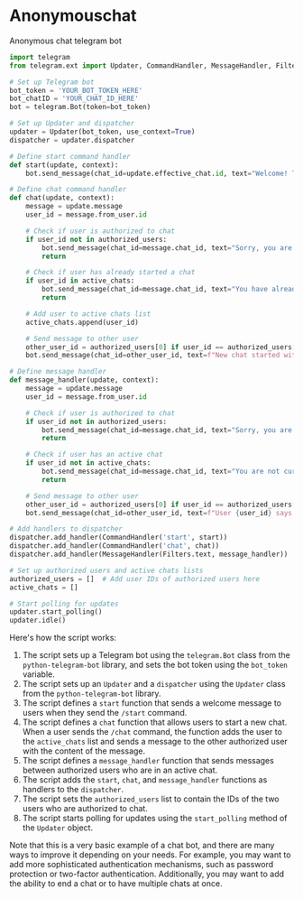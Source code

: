 # Anonymouschat
Anonymous chat telegram bot
```python
import telegram
from telegram.ext import Updater, CommandHandler, MessageHandler, Filters

# Set up Telegram bot
bot_token = 'YOUR_BOT_TOKEN_HERE'
bot_chatID = 'YOUR_CHAT_ID_HERE'
bot = telegram.Bot(token=bot_token)

# Set up Updater and dispatcher
updater = Updater(bot_token, use_context=True)
dispatcher = updater.dispatcher

# Define start command handler
def start(update, context):
    bot.send_message(chat_id=update.effective_chat.id, text="Welcome! To start chatting, send /chat followed by your message.")

# Define chat command handler
def chat(update, context):
    message = update.message
    user_id = message.from_user.id

    # Check if user is authorized to chat
    if user_id not in authorized_users:
        bot.send_message(chat_id=message.chat_id, text="Sorry, you are not authorized to chat.")
        return

    # Check if user has already started a chat
    if user_id in active_chats:
        bot.send_message(chat_id=message.chat_id, text="You have already started a chat.")
        return

    # Add user to active chats list
    active_chats.append(user_id)

    # Send message to other user
    other_user_id = authorized_users[0] if user_id == authorized_users[1] else authorized_users[1]
    bot.send_message(chat_id=other_user_id, text=f"New chat started with user {user_id}.\n\n{message.text}")

# Define message handler
def message_handler(update, context):
    message = update.message
    user_id = message.from_user.id

    # Check if user is authorized to chat
    if user_id not in authorized_users:
        bot.send_message(chat_id=message.chat_id, text="Sorry, you are not authorized to chat.")
        return

    # Check if user has an active chat
    if user_id not in active_chats:
        bot.send_message(chat_id=message.chat_id, text="You are not currently in a chat. To start a new chat, send /chat followed by your message.")
        return

    # Send message to other user
    other_user_id = authorized_users[0] if user_id == authorized_users[1] else authorized_users[1]
    bot.send_message(chat_id=other_user_id, text=f"User {user_id} says:\n\n{message.text}")

# Add handlers to dispatcher
dispatcher.add_handler(CommandHandler('start', start))
dispatcher.add_handler(CommandHandler('chat', chat))
dispatcher.add_handler(MessageHandler(Filters.text, message_handler))

# Set up authorized users and active chats lists
authorized_users = []  # Add user IDs of authorized users here
active_chats = []

# Start polling for updates
updater.start_polling()
updater.idle()
```

Here's how the script works:

1. The script sets up a Telegram bot using the `telegram.Bot` class from the `python-telegram-bot` library, and sets the bot token using the `bot_token` variable.
2. The script sets up an `Updater` and a `dispatcher` using the `Updater` class from the `python-telegram-bot` library.
3. The script defines a `start` function that sends a welcome message to users when they send the `/start` command.
4. The script defines a `chat` function that allows users to start a new chat. When a user sends the `/chat` command, the function adds the user to the `active_chats` list and sends a message to the other authorized user with the content of the message.
5. The script defines a `message_handler` function that sends messages between authorized users who are in an active chat.
6. The script adds the `start`, `chat`, and `message_handler` functions as handlers to the `dispatcher`.
7. The script sets the `authorized_users` list to contain the IDs of the two users who are authorized to chat.
8. The script starts polling for updates using the `start_polling` method of the `Updater` object.

Note that this is a very basic example of a chat bot, and there are many ways to improve it depending on your needs. For example, you may want to add more sophisticated authentication mechanisms, such as password protection or two-factor authentication. Additionally, you may want to add the ability to end a chat or to have multiple chats at once.
